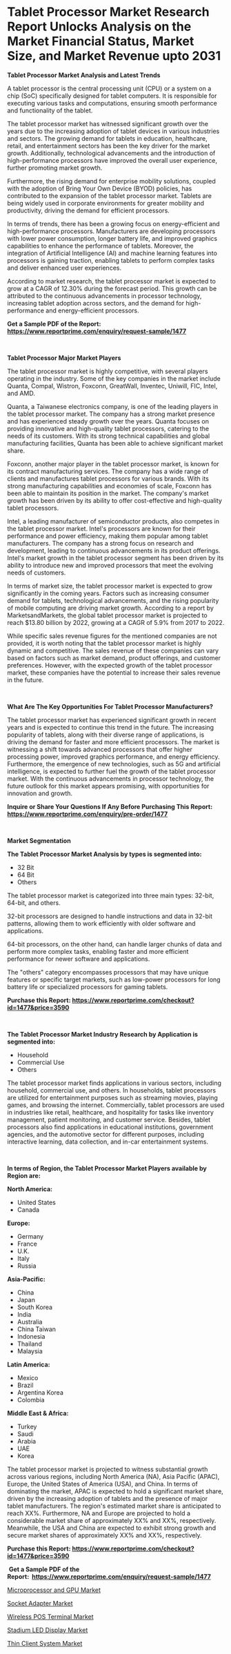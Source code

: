 <p><h1>Tablet Processor Market Research Report Unlocks Analysis on the Market Financial Status, Market Size, and Market Revenue upto 2031</h1></p><p><strong>Tablet Processor Market Analysis and Latest Trends</strong></p>
<p><p>A tablet processor is the central processing unit (CPU) or a system on a chip (SoC) specifically designed for tablet computers. It is responsible for executing various tasks and computations, ensuring smooth performance and functionality of the tablet.</p><p>The tablet processor market has witnessed significant growth over the years due to the increasing adoption of tablet devices in various industries and sectors. The growing demand for tablets in education, healthcare, retail, and entertainment sectors has been the key driver for the market growth. Additionally, technological advancements and the introduction of high-performance processors have improved the overall user experience, further promoting market growth.</p><p>Furthermore, the rising demand for enterprise mobility solutions, coupled with the adoption of Bring Your Own Device (BYOD) policies, has contributed to the expansion of the tablet processor market. Tablets are being widely used in corporate environments for greater mobility and productivity, driving the demand for efficient processors.</p><p>In terms of trends, there has been a growing focus on energy-efficient and high-performance processors. Manufacturers are developing processors with lower power consumption, longer battery life, and improved graphics capabilities to enhance the performance of tablets. Moreover, the integration of Artificial Intelligence (AI) and machine learning features into processors is gaining traction, enabling tablets to perform complex tasks and deliver enhanced user experiences.</p><p>According to market research, the tablet processor market is expected to grow at a CAGR of 12.30% during the forecast period. This growth can be attributed to the continuous advancements in processor technology, increasing tablet adoption across sectors, and the demand for high-performance and energy-efficient processors.</p></p>
<p><strong>Get a Sample PDF of the Report:&nbsp; <a href="https://www.reportprime.com/enquiry/request-sample/1477">https://www.reportprime.com/enquiry/request-sample/1477</a></strong></p>
<p>&nbsp;</p>
<p><strong>Tablet Processor Major Market Players</strong></p>
<p><p>The tablet processor market is highly competitive, with several players operating in the industry. Some of the key companies in the market include Quanta, Compal, Wistron, Foxconn, GreatWall, Inventec, Uniwill, FIC, Intel, and AMD.</p><p>Quanta, a Taiwanese electronics company, is one of the leading players in the tablet processor market. The company has a strong market presence and has experienced steady growth over the years. Quanta focuses on providing innovative and high-quality tablet processors, catering to the needs of its customers. With its strong technical capabilities and global manufacturing facilities, Quanta has been able to achieve significant market share.</p><p>Foxconn, another major player in the tablet processor market, is known for its contract manufacturing services. The company has a wide range of clients and manufactures tablet processors for various brands. With its strong manufacturing capabilities and economies of scale, Foxconn has been able to maintain its position in the market. The company's market growth has been driven by its ability to offer cost-effective and high-quality tablet processors.</p><p>Intel, a leading manufacturer of semiconductor products, also competes in the tablet processor market. Intel's processors are known for their performance and power efficiency, making them popular among tablet manufacturers. The company has a strong focus on research and development, leading to continuous advancements in its product offerings. Intel's market growth in the tablet processor segment has been driven by its ability to introduce new and improved processors that meet the evolving needs of customers.</p><p>In terms of market size, the tablet processor market is expected to grow significantly in the coming years. Factors such as increasing consumer demand for tablets, technological advancements, and the rising popularity of mobile computing are driving market growth. According to a report by MarketsandMarkets, the global tablet processor market is projected to reach $13.80 billion by 2022, growing at a CAGR of 5.9% from 2017 to 2022.</p><p>While specific sales revenue figures for the mentioned companies are not provided, it is worth noting that the tablet processor market is highly dynamic and competitive. The sales revenue of these companies can vary based on factors such as market demand, product offerings, and customer preferences. However, with the expected growth of the tablet processor market, these companies have the potential to increase their sales revenue in the future.</p></p>
<p>&nbsp;</p>
<p><strong>What Are The Key Opportunities For Tablet Processor Manufacturers?</strong></p>
<p><p>The tablet processor market has experienced significant growth in recent years and is expected to continue this trend in the future. The increasing popularity of tablets, along with their diverse range of applications, is driving the demand for faster and more efficient processors. The market is witnessing a shift towards advanced processors that offer higher processing power, improved graphics performance, and energy efficiency. Furthermore, the emergence of new technologies, such as 5G and artificial intelligence, is expected to further fuel the growth of the tablet processor market. With the continuous advancements in processor technology, the future outlook for this market appears promising, with opportunities for innovation and growth.</p></p>
<p><strong>Inquire or Share Your Questions If Any Before Purchasing This Report: <a href="https://www.reportprime.com/enquiry/pre-order/1477">https://www.reportprime.com/enquiry/pre-order/1477</a></strong></p>
<p>&nbsp;</p>
<p><strong>Market Segmentation</strong></p>
<p><strong>The Tablet Processor Market Analysis by types is segmented into:</strong></p>
<p><ul><li>32 Bit</li><li>64 Bit</li><li>Others</li></ul></p>
<p><p>The tablet processor market is categorized into three main types: 32-bit, 64-bit, and others. </p><p>32-bit processors are designed to handle instructions and data in 32-bit patterns, allowing them to work efficiently with older software and applications. </p><p>64-bit processors, on the other hand, can handle larger chunks of data and perform more complex tasks, enabling faster and more efficient performance for newer software and applications. </p><p>The "others" category encompasses processors that may have unique features or specific target markets, such as low-power processors for long battery life or specialized processors for gaming tablets.</p></p>
<p><strong>Purchase this Report:&nbsp;<a href="https://www.reportprime.com/checkout?id=1477&price=3590">https://www.reportprime.com/checkout?id=1477&price=3590</a></strong></p>
<p>&nbsp;</p>
<p><strong>The Tablet Processor Market Industry Research by Application is segmented into:</strong></p>
<p><ul><li>Household</li><li>Commercial Use</li><li>Others</li></ul></p>
<p><p>The tablet processor market finds applications in various sectors, including household, commercial use, and others. In households, tablet processors are utilized for entertainment purposes such as streaming movies, playing games, and browsing the internet. Commercially, tablet processors are used in industries like retail, healthcare, and hospitality for tasks like inventory management, patient monitoring, and customer service. Besides, tablet processors also find applications in educational institutions, government agencies, and the automotive sector for different purposes, including interactive learning, data collection, and in-car entertainment systems.</p></p>
<p>&nbsp;</p>
<p><strong>In terms of Region, the Tablet Processor Market Players available by Region are:</strong></p>
<p>
    <p> <strong> North America: </strong>
        <ul>
            <li>United States</li>
            <li>Canada</li>
        </ul>
        </p> 
    <p> <strong> Europe: </strong>
        <ul>
            <li>Germany</li>
            <li>France</li>
            <li>U.K.</li>
            <li>Italy</li>
            <li>Russia</li>
        </ul>
        </p> 
    <p> <strong> Asia-Pacific: </strong>
        <ul>
            <li>China</li>
            <li>Japan</li>
            <li>South Korea</li>
            <li>India</li>
            <li>Australia</li>
            <li>China Taiwan</li>
            <li>Indonesia</li>
            <li>Thailand</li>
            <li>Malaysia</li>
        </ul>
        </p> 
    <p> <strong> Latin America: </strong>
        <ul>
            <li>Mexico</li>
            <li>Brazil</li>
            <li>Argentina Korea</li>
            <li>Colombia</li>
        </ul>
        </p> 
    <p> <strong> Middle East & Africa: </strong>
        <ul>
            <li>Turkey</li>
            <li>Saudi</li>
            <li>Arabia</li>
            <li>UAE</li>
            <li>Korea</li>
        </ul>
    </p>
    </p>
<p><p>The tablet processor market is projected to witness substantial growth across various regions, including North America (NA), Asia Pacific (APAC), Europe, the United States of America (USA), and China. In terms of dominating the market, APAC is expected to hold a significant market share, driven by the increasing adoption of tablets and the presence of major tablet manufacturers. The region's estimated market share is anticipated to reach XX%. Furthermore, NA and Europe are projected to hold a considerable market share of approximately XX% and XX%, respectively. Meanwhile, the USA and China are expected to exhibit strong growth and secure market shares of approximately XX% and XX%, respectively.</p></p>
<p><strong>Purchase this Report: <a href="https://www.reportprime.com/checkout?id=1477&price=3590">https://www.reportprime.com/checkout?id=1477&price=3590</a></strong></p>
<p>&nbsp;<strong>Get a Sample PDF of the Report:&nbsp;&nbsp;<a href="https://www.reportprime.com/enquiry/request-sample/1477">https://www.reportprime.com/enquiry/request-sample/1477</a></strong></p>
<p><strong></strong></p>
<p><p><a href="https://github.com/provorikovar/Market-Research-Report-List-2/blob/main/microprocessor-and-gpu-market.md">Microprocessor and GPU Market</a></p><p><a href="https://github.com/aliciawhite5576/Market-Research-Report-List-2/blob/main/socket-adapter-market.md">Socket Adapter Market</a></p><p><a href="https://github.com/abdelrhmankishk22/Market-Research-Report-List-2/blob/main/wireless-pos-terminal-market.md">Wireless POS Terminal Market</a></p><p><a href="https://github.com/mahnoor2003/Market-Research-Report-List-2/blob/main/stadium-led-display-market.md">Stadium LED Display Market</a></p><p><a href="https://github.com/marloy8/Market-Research-Report-List-2/blob/main/thin-client-system-market.md">Thin Client System Market</a></p></p>